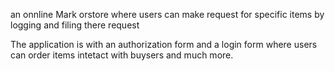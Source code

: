 an onnline Mark orstore where users can make request for specific items by logging and filing there request

The application is with  an authorization form and a login form where users can  order items intetact with buysers and much more.
